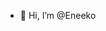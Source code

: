 - 👋 Hi, I’m @Eneeko
<!---
Eneeko/Eneeko is a ✨ special ✨ repository because its `README.md` (this file) appears on your GitHub profile.
You can click the Preview link to take a look at your changes.
--->

